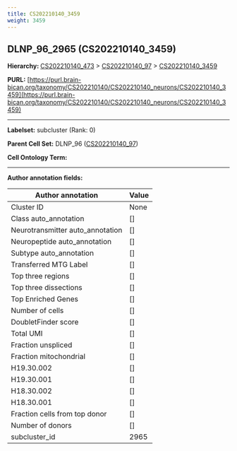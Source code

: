 ```yaml
---
title: CS202210140_3459
weight: 3459
---
```

## DLNP_96_2965 (CS202210140_3459)
<b>Hierarchy: </b>
[CS202210140_473](../CS202210140_473) >
[CS202210140_97](../CS202210140_97) >
[CS202210140_3459](../CS202210140_3459)

**PURL:** [https://purl.brain-bican.org/taxonomy/CS202210140/CS202210140_neurons/CS202210140_3459](https://purl.brain-bican.org/taxonomy/CS202210140/CS202210140_neurons/CS202210140_3459)

---


**Labelset:** subcluster (Rank: 0)

**Parent Cell Set:** DLNP_96 ([CS202210140_97](../CS202210140_97))



**Cell Ontology Term:** 

[MARKER GENES.]: #


---

[TRANSFERRED ANNOTATIONS.]: #


[AUTHOR ANNOTATION FIELDS.]: #


**Author annotation fields:**

| Author annotation | Value |
|-------------------|-------|
|Cluster ID|None|
|Class auto_annotation|[]|
|Neurotransmitter auto_annotation|[]|
|Neuropeptide auto_annotation|[]|
|Subtype auto_annotation|[]|
|Transferred MTG Label|[]|
|Top three regions|[]|
|Top three dissections|[]|
|Top Enriched Genes|[]|
|Number of cells|[]|
|DoubletFinder score|[]|
|Total UMI|[]|
|Fraction unspliced|[]|
|Fraction mitochondrial|[]|
|H19.30.002|[]|
|H19.30.001|[]|
|H18.30.002|[]|
|H18.30.001|[]|
|Fraction cells from top donor|[]|
|Number of donors|[]|
|subcluster_id|2965|
